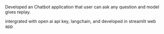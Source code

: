 Developed an Chatbot application that user can ask any question and model gives replay.

intergrated with open ai api key, langchain, and developed in streamlit web app
